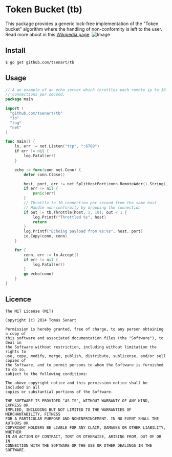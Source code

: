 # Token Bucket (tb)

This package provides a generic lock-free implementation of the "Token bucket"
algorithm where the handling of non-conformity is left to the user.
Read more about in this [Wikipedia page](http://en.wikipedia.org/wiki/Token_bucket).
![Image](http://sardes.inrialpes.fr/~krakowia/MW-Book/Chapters/QoS/Chapters/QoS/Figs/bucket.gif)


## Install
```shell
$ go get github.com/tsenart/tb
```

## Usage
```go
// A an example of an echo server which throttles each remote ip to 10
// connections per second.
package main

import (
  "github.com/tsenart/tb"
  "io"
  "log"
  "net"
)

func main() {
	ln, err := net.Listen("tcp", ":6789")
	if err != nil {
		log.Fatal(err)
	}

	echo := func(conn net.Conn) {
		defer conn.Close()

		host, port, err := net.SplitHostPort(conn.RemoteAddr().String())
		if err != nil {
			panic(err)
		}
		// Throttle to 10 connection per second from the same host
		// Handle non-conformity by dropping the connection
		if out := tb.Throttle(host, 1, 10); out < 1 {
			log.Printf("Throttled %s", host)
			return
		}
		log.Printf("Echoing payload from %s:%s", host, port)
		io.Copy(conn, conn)
	}

	for {
		conn, err := ln.Accept()
		if err != nil {
			log.Fatal(err)
		}
		go echo(conn)
	}
}
```

## Licence
```
The MIT License (MIT)

Copyright (c) 2014 Tomás Senart

Permission is hereby granted, free of charge, to any person obtaining a copy of
this software and associated documentation files (the "Software"), to deal in
the Software without restriction, including without limitation the rights to
use, copy, modify, merge, publish, distribute, sublicense, and/or sell copies of
the Software, and to permit persons to whom the Software is furnished to do so,
subject to the following conditions:

The above copyright notice and this permission notice shall be included in all
copies or substantial portions of the Software.

THE SOFTWARE IS PROVIDED "AS IS", WITHOUT WARRANTY OF ANY KIND, EXPRESS OR
IMPLIED, INCLUDING BUT NOT LIMITED TO THE WARRANTIES OF MERCHANTABILITY, FITNESS
FOR A PARTICULAR PURPOSE AND NONINFRINGEMENT. IN NO EVENT SHALL THE AUTHORS OR
COPYRIGHT HOLDERS BE LIABLE FOR ANY CLAIM, DAMAGES OR OTHER LIABILITY, WHETHER
IN AN ACTION OF CONTRACT, TORT OR OTHERWISE, ARISING FROM, OUT OF OR IN
CONNECTION WITH THE SOFTWARE OR THE USE OR OTHER DEALINGS IN THE SOFTWARE.
```

